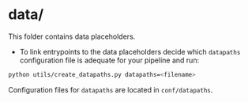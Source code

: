 # data/

This folder contains data placeholders. 

* To link entrypoints to the data placeholders decide which `datapaths` configuration file is adequate for your pipeline and run:

```bash
python utils/create_datapaths.py datapaths=<filename>
```

Configuration files for `datapaths` are located in `conf/datapaths`.